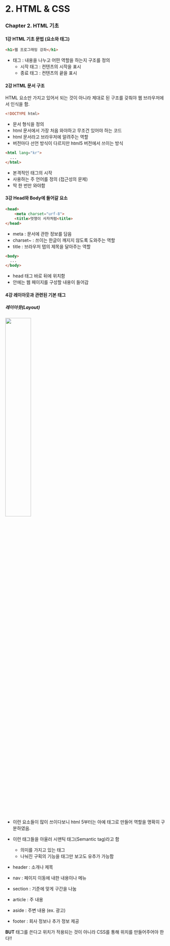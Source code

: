 # 2. HTML & CSS

### Chapter 2. HTML 기초

#### 1강 HTML 기초 문법 (요소와 태그)

```html
<h1>웹 프로그래밍 강좌</h1>
```

- 태그 : 내용을 나누고 어떤 역할을 하는지 구조를 정의
  - 시작 태그 : 컨텐츠의 시작을 표시
  - 종료 태그 : 컨텐츠의 끝을 표시

#### 2강 HTML 문서 구조

HTML 요소만 가지고 있어서 되는 것이 아니라 제대로 된 구조를 갖춰야 웹 브라우저에서 인식을 함.

```html
<!DOCTYPE html>
```

- 문서 형식을 정의
- html 문서에서 가장 처음 와야하고 무조건 있어야 하는 코드
- html 문서라고 브라우저에 알려주는 역할
- 버전마다 선언 방식이 다르지만 html5 버전에서 쓰이는 방식

```html
<html lang="kr">
  ...
</html>
```

- 본격적인 태그의 시작
- 사용하는 주 언어를 정의 (접근성의 문제)
- 딱 한 번만 와야함

#### 3강 Head와 Body에 들어갈 요소

```html
<head>
    <meta charset="urf-8">
    <title>멋쟁이 사자처럼<title>
</head>
```

- meta : 문서에 관한 정보를 담음
- charset~ : 쓰이는 한글이 깨지지 않도록 도와주는 역할
- title : 브라우저 탭의 제목을 달아주는 역할

```html
<body>
  ...
</body>
```

- head 태그 바로 뒤에 위치함
- 안에는 웹 페이지를 구성할 내용이 들어감

#### 4강 레이아웃과 관련된 기본 태그

##### 레이아웃(Layout)

<img src="https://images.velog.io/images/nathan29849/post/ff1f712a-742e-4615-a8e3-3aacfd914594/image.png" width="40%">

- 이런 요소들이 많이 쓰이다보니 html 5부터는 아예 태그로 만들어 역할을 명확히 구분하였음.
- 이런 태그들을 아울러 시맨틱 태그(Semantic tag)라고 함

  - 의미를 가지고 있는 태그
  - 나눠진 구획의 기능을 태그만 보고도 유추가 가능함

- header : 소개나 제목
- nav : 페이지 이동에 내한 내용이나 메뉴
- section : 기준에 맞게 구간을 나눔
- article : 주 내용
- aside : 주변 내용 (ex. 광고)
- footer : 회사 정보나 추가 정보 제공

**BUT** 태그를 쓴다고 위치가 적용되는 것이 아니라 CSS를 통해 위치를 만들어주어야 한다!!
